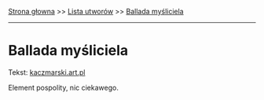 [Strona głowna](../index.md) >> [Lista utworów](../list.md) >> [Ballada myśliciela](36.md)

---

# Ballada myśliciela

Tekst: [kaczmarski.art.pl](https://www.kaczmarski.art.pl/tworczosc/wiersze/ballada-mysliciela/)

Element pospolity, nic ciekawego.